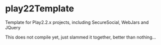 play22Template
==============

Template for Play2.2.x projects, including SecureSocial, WebJars and JQuery

This does not compile yet, just slammed it together, better than nothing...

